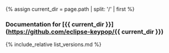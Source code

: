 {% assign current_dir = page.path | split: '/' | first %}
### Documentation for [{{ current_dir }}](https://github.com/eclipse-keypop/{{ current_dir }})

{% include_relative list_versions.md %}
